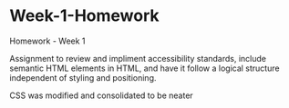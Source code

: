 # Week-1-Homework

Homework - Week 1

Assignment to review and impliment accessibility standards, include semantic HTML elements in HTML, and have it follow a logical structure independent of styling and positioning.

CSS was modified and consolidated to be neater

